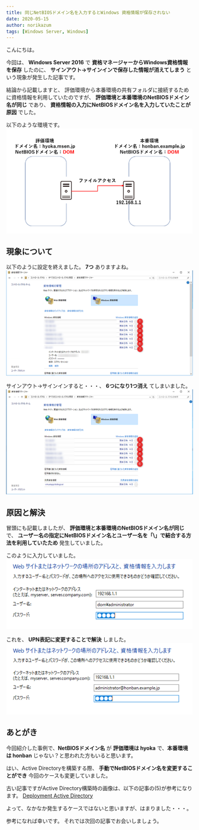 ```yaml
---
title: 同じNetBIOSドメイン名を入力するとWindows 資格情報が保存されない
date: 2020-05-15
author: norikazum
tags: [Windows Server, Windows]
---
```


こんにちは。

今回は、 **Windows Server 2016** で **資格マネージャーからWindows資格情報を保存** したのに、 **サインアウト→サインインで保存した情報が消えてしまう** という現象が発生した記事です。

結論から記載しますと、 評価環境から本番環境の共有フォルダに接続するために資格情報を利用していたのですが、 **評価環境と本番環境のNetBIOSドメイン名が同じ** であり、 **資格情報の入力にNetBIOSドメイン名を入力していたことが原因** でした。

以下のような環境です。
![](images/windows-credentials-are-not-saved-when-you-enter-the-same-netbios-domain-name-1.png)

## 現象について

以下のように設定を終えました。 **7つ** ありますよね。
![](images/windows-credentials-are-not-saved-when-you-enter-the-same-netbios-domain-name-2.png)

サインアウト→サインインすると・・・、 **6つになり1つ消え** てしまいました。
![](images/windows-credentials-are-not-saved-when-you-enter-the-same-netbios-domain-name-3.png)

## 原因と解決

冒頭にも記載しましたが、 **評価環境と本番環境のNetBIOSドメイン名が同じ** で、 **ユーザー名の指定にNetBIOSドメイン名とユーザー名を「\」で結合する方法を利用していたため** 発生していました。

このように入力していました。
![](images/windows-credentials-are-not-saved-when-you-enter-the-same-netbios-domain-name-4.png)

これを、 **UPN表記に変更することで解決** しました。
![](images/windows-credentials-are-not-saved-when-you-enter-the-same-netbios-domain-name-5.png)

## あとがき

今回紹介した事例で、**NetBIOSドメイン名** が **評価環境は hyoka** で、**本番環境は honban** じゃない？と思われた方もいると思います。

はい、Active Directoryを構築する際、 **手動でNetBIOSドメイン名を変更することができ** 今回のケースも変更していました。

古い記事ですがActive Directory構築時の画像は、以下の記事の(5)が参考になります。
[Deployment Active Directory](https://www.itmedia.co.jp/help/howto/win/win2000/0007special/tokusyu/2000_04_1/11.html)

よって、なかなか発生するケースではないと思いますが、はまりました・・・。

参考になれば幸いです。
それでは次回の記事でお会いしましょう。